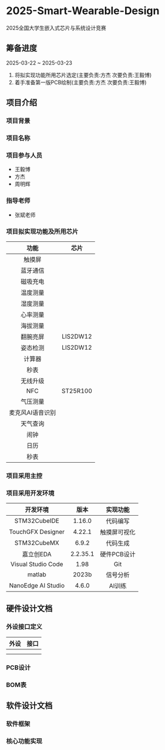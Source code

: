 # 2025-Smart-Wearable-Design

2025全国大学生嵌入式芯片与系统设计竞赛

## 筹备进度

2025-03-22 ~ 2025-03-23

1. 将拟实现功能所用芯片选定(主要负责:方杰 次要负责:王毅博)
2. 着手准备第一版PCB绘制(主要负责:方杰 次要负责:王毅博)

## 项目介绍

### 项目背景

### 项目名称

### 项目参与人员

- 王毅博
- 方杰
- 周明辉

### 指导老师

- 张斌老师

### 项目拟实现功能及所用芯片

|功能|芯片|
|:---:|:---:|
|触摸屏| |
|蓝牙通信| |
|磁吸充电| |
|温度测量| |
|湿度测量| |
|心率测量| |
|海拔测量| |
|翻腕亮屏|LIS2DW12|
|姿态检测|LIS2DW12|
|计算器| |
|秒表| |
|无线升级| |
|NFC|ST25R100|
|气压测量| |
|麦克风AI语音识别| |
|天气查询| |
|闹钟| |
|日历| |
|秒表| |

### 项目采用主控

### 项目采用开发环境

|开发环境|版本|实现功能|
|:---:|:---:|:---:|
|STM32CubeIDE|1.16.0 |代码编写|
|TouchGFX Designer|4.22.1|触摸屏可视化|
|STM32CubeMX|6.9.2|代码生成|
|嘉立创EDA|2.2.35.1|硬件PCB设计|
|Visual Studio Code|1.98|Git|
|matlab|2023b|信号分析|
|NanoEdge AI Studio|4.6.0|AI训练|

## 硬件设计文档

### 外设接口定义

|外设|接口|
|:---:|:---:|
| | |
| | |

### PCB设计

### BOM表

## 软件设计文档

### 软件框架

### 核心功能实现
